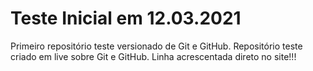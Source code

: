 # Teste Inicial em 12.03.2021
 Primeiro repositório teste versionado de Git e GitHub.
 Repositório teste criado em live sobre Git e GitHub.
 Linha acrescentada direto no site!!! 
